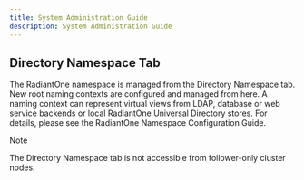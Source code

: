 ```yaml
---
title: System Administration Guide
description: System Administration Guide
---
```


## Directory Namespace Tab

The RadiantOne namespace is managed from the Directory Namespace tab. New root naming contexts are configured and managed from here. A naming context can represent virtual views from LDAP, database or web service backends or local RadiantOne Universal Directory stores. For details, please see the RadiantOne Namespace Configuration Guide.

>[!note]
>The Directory Namespace tab is not accessible from follower-only cluster nodes.
